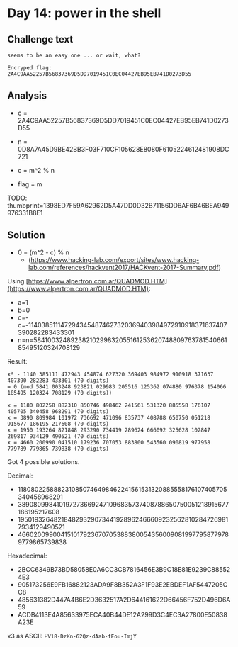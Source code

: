 # Day 14: power in the shell

## Challenge text

```
seems to be an easy one ... or wait, what?

Encryped flag:
2A4C9AA52257B56837369D5DD7019451C0EC04427EB95EB741D0273D55
```

## Analysis

- c = 2A4C9AA52257B56837369D5DD7019451C0EC04427EB95EB741D0273D55
- n = 0D8A7A45D9BE42BB3F03F710CF105628E8080F6105224612481908DC721

- c = m^2 % n

- flag = m

TODO: thumbprint=1398ED7F59A62962D5A47DD0D32B71156DD6AF6B46BEA949976331B8E1

## Solution

- 0 = (m^2 - c) % n
  - (https://www.hacking-lab.com/export/sites/www.hacking-lab.com/references/hackvent2017/HACKvent-2017-Summary.pdf)

Using [https://www.alpertron.com.ar/QUADMOD.HTM](https://www.alpertron.com.ar/QUADMOD.HTM):

- a=1
- b=0
- c=-c=-1140385111472943454874627320369403984972910918371637407390282283433301
- n=n=5841003248923821029983205516125362074880976378154066185495120324708129

Result:
```
x² - 1140 385111 472943 454874 627320 369403 984972 910918 371637 407390 282283 433301 (70 digits)
= 0 (mod 5841 003248 923821 029983 205516 125362 074880 976378 154066 185495 120324 708129 (70 digits))

x = 1180 802258 882310 850746 498462 241561 531320 885558 176107 405705 340458 968291 (70 digits)
x = 3890 809984 101972 736692 471096 835737 408788 650750 051218 915677 186195 217608 (70 digits)
x = 1950 193264 821848 293290 734419 289624 666092 325628 102847 269817 934129 490521 (70 digits)
x = 4660 200990 041510 179236 707053 883800 543560 090819 977958 779789 779865 739838 (70 digits)
```

Got 4 possible solutions.

Decimal:

- 1180802258882310850746498462241561531320885558176107405705340458968291
- 3890809984101972736692471096835737408788650750051218915677186195217608
- 1950193264821848293290734419289624666092325628102847269817934129490521
- 4660200990041510179236707053883800543560090819977958779789779865739838

Hexadecimal:

- 2BCC6349B73BD58058E0A6CC3CB7816456E3B9C18E81E9239C885524E3
- 905173256E9FB16882123ADA9F8B352A3F1F93E2EBDEF1AF5447205CC8
- 485631382D447A4B6E2D3632517A2D644161622D66456F752D496D6A59
- ACDB4113E4A85633975ECA40B44DE12A299D3C4EC3A27800E50838A23E

x3 as ASCII: `HV18-DzKn-62Qz-dAab-fEou-ImjY`
